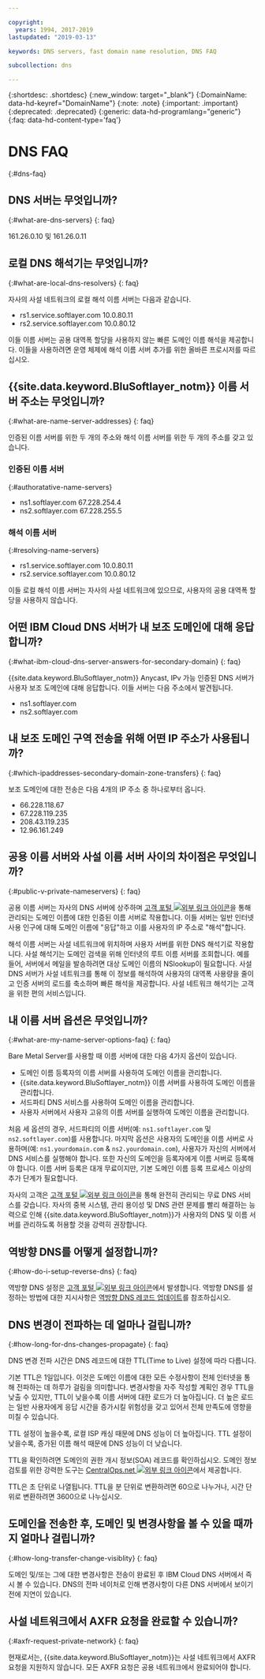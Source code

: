 ```yaml
---

copyright:
  years: 1994, 2017-2019
lastupdated: "2019-03-13"

keywords: DNS servers, fast domain name resolution, DNS FAQ

subcollection: dns

---
```



{:shortdesc: .shortdesc}
{:new_window: target="_blank"}
{:DomainName: data-hd-keyref="DomainName"}
{:note: .note}
{:important: .important}
{:deprecated: .deprecated}
{:generic: data-hd-programlang="generic"}
{:faq: data-hd-content-type='faq'}


# DNS FAQ
{:#dns-faq}

## DNS 서버는 무엇입니까?
{:#what-are-dns-servers}
{: faq}

161.26.0.10 및 161.26.0.11

## 로컬 DNS 해석기는 무엇입니까?
{:#what-are-local-dns-resolvers}
{: faq}

자사의 사설 네트워크의 로컬 해석 이름 서버는 다음과 같습니다.

* rs1.service.softlayer.com 10.0.80.11
* rs2.service.softlayer.com 10.0.80.12

이들 이름 서버는 공용 대역폭 할당을 사용하지 않는 빠른 도메인 이름 해석을 제공합니다. 이들을 사용하려면 운영 체제에 해석 이름 서버 추가를 위한 올바른 프로시저를 따르십시오.

## {{site.data.keyword.BluSoftlayer_notm}} 이름 서버 주소는 무엇입니까?
{:#what-are-name-server-addresses}
{: faq}

인증된 이름 서버를 위한 두 개의 주소와 해석 이름 서버를 위한 두 개의 주소를 갖고 있습니다.

### 인증된 이름 서버
{:#authoratative-name-servers}

* ns1.softlayer.com 67.228.254.4
* ns2.softlayer.com 67.228.255.5

### 해석 이름 서버
{:#resolving-name-servers}

* rs1.service.softlayer.com 10.0.80.11
* rs2.service.softlayer.com 10.0.80.12

이들 로컬 해석 이름 서버는 자사의 사설 네트워크에 있으므로, 사용자의 공용 대역폭 할당을 사용하지 않습니다. 

## 어떤 IBM Cloud DNS 서버가 내 보조 도메인에 대해 응답합니까?
{:#what-ibm-cloud-dns-server-answers-for-secondary-domain}
{: faq}

{{site.data.keyword.BluSoftlayer_notm}} Anycast, IPv 가능 인증된 DNS 서버가 사용자 보조 도메인에 대해 응답합니다. 이들 서버는 다음 주소에서 발견됩니다.

  * ns1.softlayer.com
  * ns2.softlayer.com
  
## 내 보조 도메인 구역 전송을 위해 어떤 IP 주소가 사용됩니까?
{:#which-ipaddresses-secondary-domain-zone-transfers}
{: faq}

보조 도메인에 대한 전송은 다음 4개의 IP 주소 중 하나로부터 옵니다.

* 66.228.118.67
* 67.228.119.235
* 208.43.119.235
* 12.96.161.249

## 공용 이름 서버와 사설 이름 서버 사이의 차이점은 무엇입니까?
{:#public-v-private-nameservers}
{: faq}

공용 이름 서버는 자사의 DNS 서버에 상주하며 [고객 포털 ![외부 링크 아이콘](../../icons/launch-glyph.svg "외부 링크 아이콘")](https://{DomainName}/)을 통해 관리되는 도메인 이름에 대한 인증된 이름 서버로 작용합니다. 이들 서버는 일반 인터넷 사용 인구에 대해 도메인 이름에 "응답"하고 이를 사용자의 IP 주소로 "해석"합니다.

해석 이름 서버는 사설 네트워크에 위치하며 사용자 서버를 위한 DNS 해석기로 작용합니다. 사설 해석기는 도메인 검색을 위해 인터넷의 루트 이름 서버를 조회합니다. 예를 들어, 서버에서 메일을 발송하려면 대상 도메인 이름의 NSlookup이 필요합니다. 사설 DNS 서버가 사설 네트워크를 통해 이 정보를 해석하여 사용자의 대역폭 사용량을 줄이고 인증 서버의 로드를 축소하며 빠른 해석을 제공합니다. 사설 네트워크 해석기는 고객을 위한 편의 서비스입니다.

## 내 이름 서버 옵션은 무엇입니까?
{:#what-are-my-name-server-options-faq}
{: faq}

Bare Metal Server를 사용할 때 이름 서버에 대한 다음 4가지 옵션이 있습니다.

* 도메인 이름 등록자의 이름 서버를 사용하여 도메인 이름을 관리합니다.
* {{site.data.keyword.BluSoftlayer_notm}} 이름 서버를 사용하여 도메인 이름을 관리합니다.
* 서드파티 DNS 서비스를 사용하여 도메인 이름을 관리합니다.
* 사용자 서버에서 사용자 고유의 이름 서버를 실행하여 도메인 이름을 관리합니다.

처음 세 옵션의 경우, 서드파티의 이름 서버(예: `ns1.softlayer.com` 및 `ns2.softlayer.com`)를 사용합니다. 마지막 옵션은 사용자의 도메인을 이름 서버로 사용하며(예: `ns1.yourdomain.com` & `ns2.yourdomain.com`), 사용자가 자신의 서버에서 DNS 서비스를 실행해야 합니다. 또한 자신의 도메인을 등록자에게 이름 서버로 등록해야 합니다. 이름 서버 등록은 대개 무료이지만, 기본 도메인 이름 등록 프로세스 이상의 추가 단계가 필요합니다.

자사의 고객은 [고객 포털 ![외부 링크 아이콘](../../icons/launch-glyph.svg "외부 링크 아이콘")](https://{DomainName}/)을 통해 완전히 관리되는 무료 DNS 서비스를 갖습니다. 자사의 중복 시스템, 관리 용이성 및 DNS 관련 문제를 빨리 해결하는 능력으로 인해 {{site.data.keyword.BluSoftlayer_notm}}가 사용자의 DNS 및 이름 서버를 관리하도록 허용할 것을 강력히 권장합니다.

## 역방향 DNS를 어떻게 설정합니까?
{:#how-do-i-setup-reverse-dns}
{: faq}

역방향 DNS 설정은 [고객 포털 ![외부 링크 아이콘](../../icons/launch-glyph.svg "외부 링크 아이콘")](https://{DomainName}/)에서 발생합니다. 역방향 DNS를 설정하는 방법에 대한 지시사항은 [역방향 DNS 레코드 업데이트](/docs/infrastructure/dns?topic=dns-update-a-reverse-dns-record)를 참조하십시오.


## DNS 변경이 전파하는 데 얼마나 걸립니까?
{:#how-long-for-dns-changes-propagate}
{: faq}

DNS 변경 전파 시간은 DNS 레코드에 대한 TTL(Time to Live) 설정에 따라 다릅니다.

기본 TTL은 1일입니다. 이것은 도메인 이름에 대한 모든 수정사항이 전체 인터넷을 통해 전파하는 데 하루가 걸림을 의미합니다. 변경사항을 자주 작성할 계획인 경우 TTL을 낮출 수 있지만, TTL이 낮을수록 이름 서버에 대한 로드가 더 높아집니다. 더 높은 로드는 일반 사용자에게 응답 시간을 증가시킬 위험성을 갖고 있어서 전체 만족도에 영향을 미칠 수 있습니다.

TTL 설정이 높을수록, 로컬 ISP 캐싱 때문에 DNS 성능이 더 높아집니다. TTL 설정이 낮을수록, 증가된 이름 해석 때문에 DNS 성능이 더 낮습니다.

TTL을 확인하려면 도메인의 권한 개시 정보(SOA) 레코드를 확인하십시오. 도메인 정보 검토를 위한 강력한 도구는 [CentralOps.net ![외부 링크 아이콘](../../icons/launch-glyph.svg "외부 링크 아이콘")](http://centralops.net/co/)에서 제공합니다.

TTL은 초 단위로 나열됩니다. TTL을 분 단위로 변환하려면 60으로 나누거나, 시간 단위로 변환하려면 3600으로 나누십시오.


## 도메인을 전송한 후, 도메인 및 변경사항을 볼 수 있을 때까지 얼마나 걸립니까?
{:#how-long-transfer-change-visiblity}
{: faq}

도메인 및/또는 그에 대한 변경사항은 전송이 완료된 후 IBM Cloud DNS 서버에서 즉시 볼 수 있습니다. DNS의 전파 네이처로 인해 변경사항이 다른 DNS 서버에서 보이기 전에 지연이 있습니다.

## 사설 네트워크에서 AXFR 요청을 완료할 수 있습니까?
{:#axfr-request-private-network}
{: faq}

현재로서는, {{site.data.keyword.BluSoftlayer_notm}}는 사설 네트워크에서 AXFR 요청을 지원하지 않습니다. 모든 AXFR 요청은 공용 네트워크에서 완료되어야 합니다.
